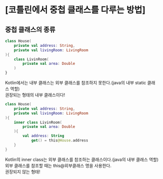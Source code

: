 # [코틀린에서 중첩 클래스를 다루는 방법]

## 중첩 클래스의 종류
~~~kotlin
class House(
    private val address: String,
    private val livingRoom: LivingRoom
){
    class LivinRoom(
        private val area: Double
    )
}
~~~
Kotlin에서는 내부 클래스는 외부 클래스를 참조하지 못한다.(java의 내부 static 클래스 역할)  
권장되는 형태의 내부 클래스이다!

~~~kotlin
class House(
    private val address: String,
    private val livingRoom: LivingRoom
){
    inner class LivinRoom(
        private val area: Double
    ){
        val address: String
            get() = this@House.address
    }
}
~~~
Kotlin의 inner class는 외부 클래스를 참조하는 클래스이다.(java의 내부 클래스 역할)  
외부 클래스를 참조할 때는 this@외부클래스 명을 사용한다.  
권장되지 않는 형태!
